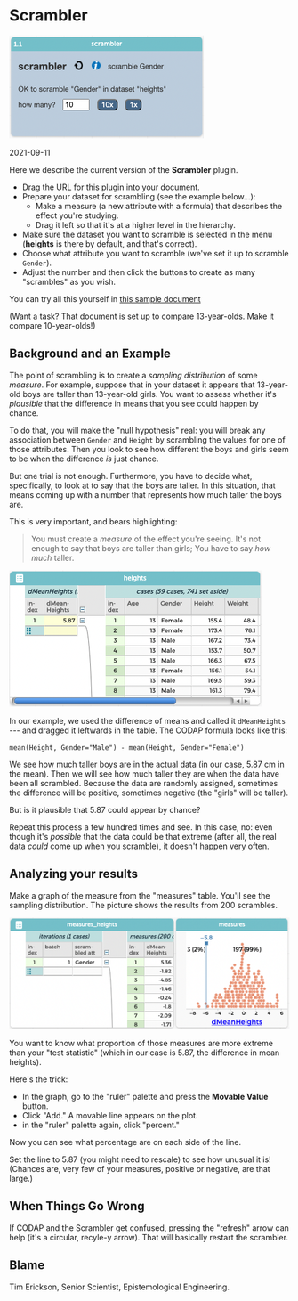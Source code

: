 # Scrambler

![scrambler picture](help/art/scrambler-plugin-basic.png)

2021-09-11

Here we describe the current version of the **Scrambler** plugin.

* Drag the URL for this plugin into your document.
* Prepare your dataset for scrambling (see the example below...):
    * Make a measure (a new attribute with a formula) that describes the effect you're studying.
    * Drag it left so that it's at a higher level in the hierarchy.
* Make sure the dataset you want to scramble is selected in the menu (**heights** is there by default, and that's correct).
* Choose what attribute you want to scramble (we've set it up to scramble `Gender`).
* Adjust the number and then click the buttons to create as many "scrambles" as you wish.

You can try all this yourself in [this sample document](https://codap.concord.org/releases/latest/static/dg/en/cert/index.html#shared=https%3A%2F%2Fcfm-shared.concord.org%2FjEeBNIbK29v5XwtZdmhy%2Ffile.json)

(Want a task? That document is set up to compare 13-year-olds. Make it compare 10-year-olds!)

## Background and an Example

The point of scrambling is to create a _sampling distribution_ of some _measure_. 
For example, suppose that in your dataset it appears that 13-year-old boys are taller than 13-year-old girls.
You want to assess whether it's _plausible_ that the difference in means that you see could happen by chance.

To do that, you will make the "null hypothesis" real: 
you will break any association between `Gender` and `Height` by scrambling the values for one of those attributes.
Then you look to see how different the boys and girls seem to be when the difference _is_ just chance.

But one trial is not enough. Furthermore, you have to decide what, specifically, to look at to say that the boys are taller.
In this situation, that means coming up with a number that represents how much taller the boys are. 

This is very important, and bears highlighting:

> You must create a _measure_ of the effect you're seeing. It's not enough to say that boys are taller than girls;
> You have to say _how much_ taller.
> 

![scrambler data](help/art/scrambler-data-table.png)

In our example, we used the difference of means and called it `dMeanHeights` ---
and dragged it leftwards in the table.
The CODAP formula looks like this:

```
mean(Height, Gender="Male") - mean(Height, Gender="Female")
```

We see how much taller boys are in the actual data (in our case, 5.87 cm in the mean).
Then we will see how much taller they are when the data have been all scrambled. 
Because the data are randomly assigned, sometimes the difference will be positive, sometimes negative (the "girls" will be taller).

But is it plausible that 5.87 could appear by chance?

Repeat this process a few hundred times and see.
In this case, no: even though it's _possible_ that the data could be that extreme
(after all, the real data _could_ come up when you scramble),
it doesn't happen very often.


## Analyzing your results

Make a graph of the measure from the "measures" table.
You'll see the sampling distribution.
The picture shows the results from 200 scrambles. 

![scrambler measures](help/art/scrambler-measures.png)

You want to know what proportion of those measures are more extreme than your "test statistic" 
(which in our case is 5.87, the difference in mean heights).

Here's the trick:

* In the graph, go to the "ruler" palette and press the **Movable Value** button. 
* Click "Add." A movable line appears on the plot.
* in the "ruler" palette again, click "percent."

Now you can see what percentage are on each side of the line.

Set the line to 5.87 (you might need to rescale) to see how unusual it is!
(Chances are, very few of your measures, positive or negative, are that large.)

## When Things Go Wrong

If CODAP and the Scrambler get confused, pressing the "refresh" arrow can help (it's a circular, recyle-y arrow). 
That will basically restart the scrambler.

## Blame
Tim Erickson, Senior Scientist, Epistemological Engineering.
